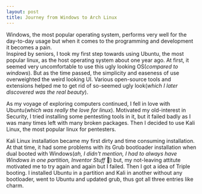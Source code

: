 ```yaml
---
layout: post
title: Journey from Windows to Arch Linux
---
```

Windows, the most popular operating system, performs very well for the day-to-day usage but when it comes to the programming and development it becomes a pain.  
Inspired by seniors, I took my first step towards using Ubuntu, the most popular linux, as the host operating system about one year ago. At first, it seemed very uncomfortable to use this ugly looking OS(_compared to windows_). But as the time passed, the simplicity and easeness of use overweighted the weird looking UI. Various open-source tools and extensions helped me to get rid of so-seemed ugly look(_which I later discovered was the real beauty_).  

As my voyage of exploring computers continued, I fell in love with Ubuntu(_which was really the love for linux_). Motivated my old-interest in Security, I tried installing some pentesting tools in it, but it failed badly as I was many times left with many broken packages. Then I decided to use Kali Linux, the most popular linux for pentesters.  

Kali Linux installation became my first dirty and time consuming installation. At that time, it had some problems with its Grub bootloader installation when dual booted with Windows(_ah, I didn't mention, I had to always have Windows in one partition, Inventor Stuff_ 🙁) but, my not-leaving attitute motivated me to try again and again but I failed. Then I got a idea of Triple booting. I installed Ubuntu in a partition and Kali in another without any bootloader, went to Ubuntu and updated grub, thus got all three entries like charm.   
